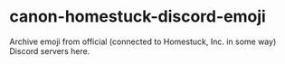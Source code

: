 # canon-homestuck-discord-emoji
Archive emoji from official (connected to Homestuck, Inc. in some way) Discord servers here.

